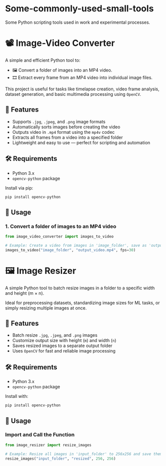 # Some-commonly-used-small-tools
Some Python scripting tools used in work and experimental processes.

# 📽️ Image-Video Converter

A simple and efficient Python tool to:

- 🖼️ Convert a folder of images into an MP4 video.
- 🎞️ Extract every frame from an MP4 video into individual image files.

This project is useful for tasks like timelapse creation, video frame analysis, dataset generation, and basic multimedia processing using `OpenCV`.

## 🔧 Features

- Supports `.jpg`, `.jpeg`, and `.png` image formats
- Automatically sorts images before creating the video
- Outputs video in `.mp4` format using the `mp4v` codec
- Extracts all frames from a video into a specified folder
- Lightweight and easy to use — perfect for scripting and automation

## 🛠️ Requirements

- Python 3.x
- `opencv-python` package

Install via pip:

```bash
pip install opencv-python
```

## 🚀 Usage

### 1. Convert a folder of images to an MP4 video

```python
from image_video_converter import images_to_video

# Example: Create a video from images in 'image_folder', save as 'output_video.mp4'
images_to_video("image_folder", "output_video.mp4", fps=30)
```

# 🖼️ Image Resizer

A simple Python tool to batch resize images in a folder to a specific width and height (m × n).

Ideal for preprocessing datasets, standardizing image sizes for ML tasks, or simply resizing multiple images at once.

## 🔧 Features

- Batch resize `.jpg`, `.jpeg`, and `.png` images
- Customize output size with height (`m`) and width (`n`)
- Saves resized images to a separate output folder
- Uses `OpenCV` for fast and reliable image processing

## 🛠️ Requirements

- Python 3.x
- `opencv-python` package

Install with:

```bash
pip install opencv-python
```

## 🚀 Usage

### Import and Call the Function

```python
from image_resizer import resize_images

# Example: Resize all images in 'input_folder' to 256x256 and save them to 'resized'
resize_images("input_folder", "resized", 256, 256)
```
